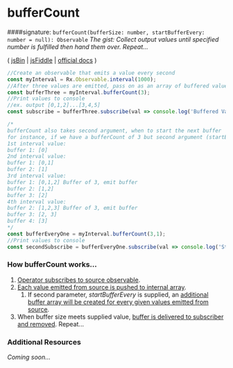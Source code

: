 # bufferCount
####signature: `bufferCount(bufferSize: number, startBufferEvery: number = null): Observable`
*The gist: Collect output values until specified number is fulfilled then hand them over. Repeat...*

( [jsBin](http://jsbin.com/xibixetiqa/edit?js,console) | [jsFiddle](https://jsfiddle.net/qg6qfqLz/28/) | [official docs](http://reactivex.io/rxjs/class/es6/Observable.js~Observable.html#instance-method-bufferCount) )

```js
//Create an observable that emits a value every second
const myInterval = Rx.Observable.interval(1000);
//After three values are emitted, pass on as an array of buffered values
const bufferThree = myInterval.bufferCount(3);
//Print values to console
//ex. output [0,1,2]...[3,4,5]
const subscribe = bufferThree.subscribe(val => console.log('Buffered Values:', val));

/*
bufferCount also takes second argument, when to start the next buffer
for instance, if we have a bufferCount of 3 but second argument (startBufferEvery) of 1:
1st interval value:
buffer 1: [0]
2nd interval value:
buffer 1: [0,1]
buffer 2: [1]
3rd interval value:
buffer 1: [0,1,2] Buffer of 3, emit buffer
buffer 2: [1,2]
buffer 3: [2]
4th interval value:
buffer 2: [1,2,3] Buffer of 3, emit buffer
buffer 3: [2, 3]
buffer 4: [3]
*/
const bufferEveryOne = myInterval.bufferCount(3,1);
//Print values to console
const secondSubscribe = bufferEveryOne.subscribe(val => console.log('Start Buffer Every 1:', val));
```

### How bufferCount works...
1. [Operator subscribes to source observable](https://github.com/ReactiveX/rxjs/blob/master/src/operator/bufferCount.ts#L59).
2. [Each value emitted from source is pushed to internal array](https://github.com/ReactiveX/rxjs/blob/master/src/operator/bufferCount.ts#L91).
    1. If second parameter, *startBufferEvery* is supplied, an [additional buffer array will be created for every given values emitted from source](https://github.com/ReactiveX/rxjs/blob/master/src/operator/bufferCount.ts#L85-L87).
3. When buffer size meets supplied value, [buffer is delivered to subscriber and removed](https://github.com/ReactiveX/rxjs/blob/master/src/operator/bufferCount.ts#L92-L100). Repeat...

### Additional Resources
*Coming soon...*